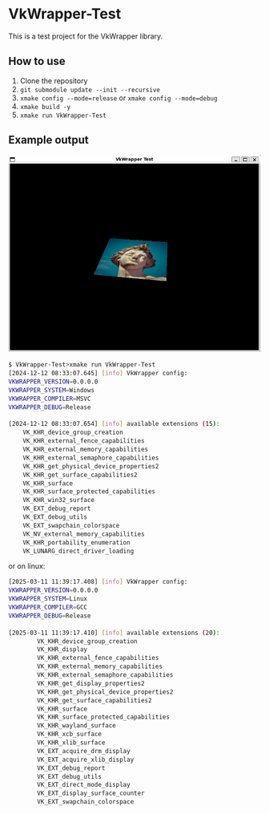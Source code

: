 # VkWrapper-Test

This is a test project for the VkWrapper library.

## How to use

1. Clone the repository
2. `git submodule update --init --recursive`
3. `xmake config --mode=release` or `xmake config --mode=debug`
4. `xmake build -y`
5. `xmake run VkWrapper-Test`

## Example output

![Example Output](images/capture_app_release_03.png)

```sh
$ VkWrapper-Test>xmake run VkWrapper-Test
[2024-12-12 08:33:07.645] [info] VkWrapper config:
VKWRAPPER_VERSION=0.0.0.0
VKWRAPPER_SYSTEM=Windows
VKWRAPPER_COMPILER=MSVC
VKWRAPPER_DEBUG=Release

[2024-12-12 08:33:07.654] [info] available extensions (15):
    VK_KHR_device_group_creation
    VK_KHR_external_fence_capabilities
    VK_KHR_external_memory_capabilities
    VK_KHR_external_semaphore_capabilities
    VK_KHR_get_physical_device_properties2
    VK_KHR_get_surface_capabilities2
    VK_KHR_surface
    VK_KHR_surface_protected_capabilities
    VK_KHR_win32_surface
    VK_EXT_debug_report
    VK_EXT_debug_utils
    VK_EXT_swapchain_colorspace
    VK_NV_external_memory_capabilities
    VK_KHR_portability_enumeration
    VK_LUNARG_direct_driver_loading
```

or on linux:

```sh
[2025-03-11 11:39:17.408] [info] VkWrapper config:
VKWRAPPER_VERSION=0.0.0.0
VKWRAPPER_SYSTEM=Linux
VKWRAPPER_COMPILER=GCC
VKWRAPPER_DEBUG=Release

[2025-03-11 11:39:17.410] [info] available extensions (20):
        VK_KHR_device_group_creation
        VK_KHR_display
        VK_KHR_external_fence_capabilities
        VK_KHR_external_memory_capabilities
        VK_KHR_external_semaphore_capabilities
        VK_KHR_get_display_properties2
        VK_KHR_get_physical_device_properties2
        VK_KHR_get_surface_capabilities2
        VK_KHR_surface
        VK_KHR_surface_protected_capabilities
        VK_KHR_wayland_surface
        VK_KHR_xcb_surface
        VK_KHR_xlib_surface
        VK_EXT_acquire_drm_display
        VK_EXT_acquire_xlib_display
        VK_EXT_debug_report
        VK_EXT_debug_utils
        VK_EXT_direct_mode_display
        VK_EXT_display_surface_counter
        VK_EXT_swapchain_colorspace
```
